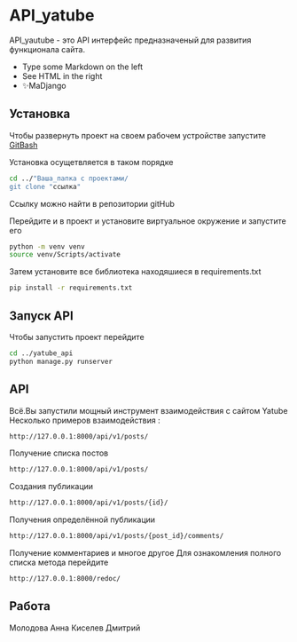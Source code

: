 # API_yatube 


API_yautube - это API интерфейс предназначеный для развития функционала сайта.

- Type some Markdown on the left
- See HTML in the right
- ✨MaDjango


## Установка 

Чтобы развернуть проект на своем рабочем устройстве запустите [GitBash](https://git-scm.com/downloads)

Установка осущетвляется в таком порядке 

```sh
cd ../"Ваша_папка с проектами/
git clone "ссылка"
```

Ссылку можно найти в репозитории gitHub

Перейдите и в проект и установите виртуальное окружение и запустите его

```sh
python -m venv venv
source venv/Scripts/activate
```

Затем установите все библиотека находяшиеся в requirements.txt

```sh
pip install -r requirements.txt
```

## Запуск API 

Чтобы запустить проект перейдите 

```sh
cd ../yatube_api
python manage.py runserver 
```

## API

Всё.Вы запустили мощный инструмент взаимодействия с сайтом Yatube
Несколько примеров взаимодействия :
```sh
http://127.0.0.1:8000/api/v1/posts/
```
Получение списка постов 
```sh
http://127.0.0.1:8000/api/v1/posts/
```
Создания публикации 
```sh
http://127.0.0.1:8000/api/v1/posts/{id}/
```
Получения определённой публикации
```sh
http://127.0.0.1:8000/api/v1/posts/{post_id}/comments/
```
Получение комментариев и многое другое 
Для ознакомления полного списка метода перейдите 
```sh
http://127.0.0.1:8000/redoc/
```
## Работа
Молодова Анна
Киселев Дмитрий